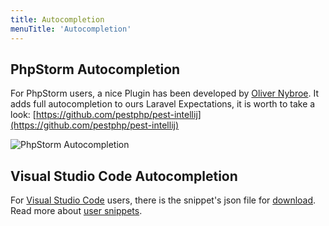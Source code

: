 ```yaml
---
title: Autocompletion
menuTitle: 'Autocompletion'
---
```


## PhpStorm Autocompletion

For PhpStorm users, a nice Plugin has been developed by [Oliver Nybroe](https://github.com/olivernybroe). It adds full autocompletion to ours Laravel Expectations, it is worth to take a look: [https://github.com/pestphp/pest-intellij](https://github.com/pestphp/pest-intellij)

![PhpStorm Autocompletion](/img/phpstorm-autocompletion.png)

## Visual Studio Code Autocompletion

For [Visual Studio Code](https://code.visualstudio.com/) users, there is the snippet's json file for [download](https://gist.githubusercontent.com/dr41d45/089f9d9ba1fff717876ab28e268b2ff7/raw/8517d2a9146b83baeef12f7894bde381ef2d0547/defstudio.code-snippets). Read more about [user snippets](https://code.visualstudio.com/docs/editor/userdefinedsnippets).


